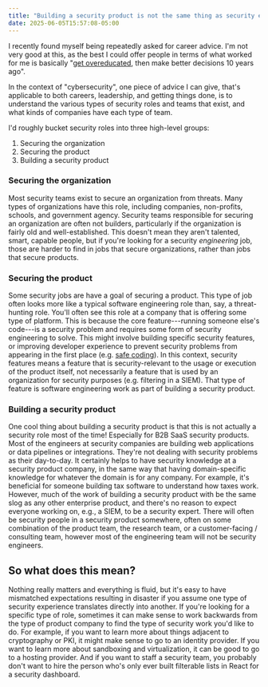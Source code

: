 ```yaml
---
title: "Building a security product is not the same thing as security engineering."
date: 2025-06-05T15:57:08-05:00
---
```


I recently found myself being repeatedly asked for career advice. I'm not very
good at this, as the best I could offer people in terms of what worked for me is
basically "[get overeducated][grad-school-reasons], then make better decisions
10 years ago".

In the context of "cybersecurity", one piece of advice I can give, that's
applicable to both careers, leadership, and getting things done, is to
understand the various types of security roles and teams that exist, and what
kinds of companies have each type of team.

I'd roughly bucket security roles into three high-level groups:
1. Securing the organization
2. Securing the product
3. Building a security product

### Securing the organization

Most security teams exist to secure an organization from threats. Many types of
organizations have this role, including companies, non-profits, schools, and
government agency. Security teams responsible for securing an organization are
often not builders, particularly if the organization is fairly old and
well-established. This doesn't mean they aren't talented, smart, capable people,
but if you're looking for a security _engineering_ job, those are harder to find
in jobs that secure organizations, rather than jobs that secure products.

### Securing the product

Some security jobs are have a goal of securing a product. This type of job often
looks more like a typical software engineering role than, say, a threat-hunting
role. You'll often see this role at a company that is offering some type of
platform. This is because the core feature---running someone else's code---is a
security problem and requires some form of security engineering to solve. This
might involve building specific security features, or improving developer
experience to prevent security problems from appearing in the first place (e.g.
[safe coding][safe-coding]). In this context, security features means a feature
that is security-relevant to the usage or execution of the product itself, not
necessarily a feature that is used by an organization for security purposes
(e.g. filtering in a SIEM). That type of feature is software engineering work as
part of building a security product.

### Building a security product

One cool thing about building a security product is that this is not actually a
security role most of the time! Especially for B2B SaaS security products. Most
of the engineers at security companies are building web applications or data
pipelines or integrations. They're not dealing with security problems as their
day-to-day. It certainly helps to have security knowledge at a security product
company, in the same way that having domain-specific knowledge for whatever the
domain is for any company. For example, it's beneficial for someone building tax
software to understand how taxes work. However, much of the work of building a
security product with be the same slog as any other enterprise product, and
there's no reason to expect everyone working on, e.g., a SIEM, to be a security
expert. There will often be security people in a security product somewhere,
often on some combination of the product team, the research team, or a
customer-facing / consulting team, however most of the engineering team will not
be security engineers.

## So what does this mean?

Nothing really matters and everything is fluid, but it's easy to have mismatched
expectations resulting in disaster if you assume one type of security experience
translates directly into another. If you're looking for a specific type of role,
sometimes it can make sense to work backwards from the type of product company
to find the type of security work you'd like to do. For example, if you want to
learn more about things adjacent to cryptography or PKI, it might make sense to
go to an identity provider. If you want to learn more about sandboxing and
virtualization, it can be good to go to a hosting provider. And if you want to
staff a security team, you probably don't want to hire the person who's only
ever built filterable lists in React for a security dashboard.

[safe-coding]: https://research.google/pubs/secure-by-design-at-google/
[grad-school-reasons]: https://dadrian.io/blog/posts/reasons-to-go-to-grad-school/
